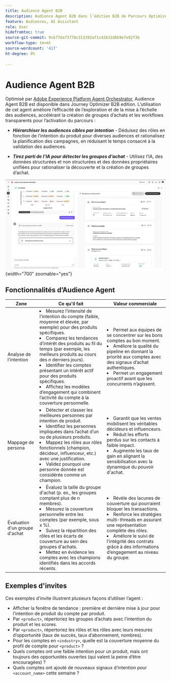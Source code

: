 ```yaml
---
title: Audience Agent B2B
description: Audience Agent B2B dans l’édition B2B de Parcours Optimizer utilise l’analyse d’intention et le mappage de persona pour créer des groupes d’achat et accélérer les workflows marketing B2B.
feature: Audiences, AI Assistant
role: User
hidefromtoc: true
source-git-commit: 9cb77da73778c313392af1c42632d6b9e7e92f3b
workflow-type: tm+mt
source-wordcount: '417'
ht-degree: 0%

---
```


# Audience Agent B2B

Optimisé par [Adobe Experience Platform Agent Orchestrator](https://experienceleague.adobe.com/fr/docs/experience-cloud-ai/experience-cloud-ai/agents/agent-orchestrator), Audience Agent B2B est disponible dans Journey Optimizer B2B edition. L’utilisation de cet agent améliore l’efficacité de l’exploration et de la mise à l’échelle des audiences, accélérant la création de groupes d’achats et les workflows transparents pour l’activation du parcours :

* **_Hiérarchiser les audiences cibles par intention_** - Déduisez des rôles en fonction de l’intention du produit pour diverses audiences et rationalisez la planification des campagnes, en réduisant le temps consacré à la validation des audiences.

* **_Tirez parti de l’IA pour détecter les groupes d’achat_** - Utilisez l’IA, des données structurées et non structurées et des données propriétaires unifiées pour rationaliser la découverte et la création de groupes d’achat.

![Audience Agent B2B en mode Pleine page](./assets/audience-agent-full.png){width="700" zoomable="yes"}

## Fonctionnalités d’Audience Agent

| Zone | Ce qu&#39;il fait | Valeur commerciale |
| ---- | ------------ | -------------- |
| Analyse de l’intention | <li> Mesurez l’intensité de l’intention du compte (faible, moyenne et élevée, par exemple) pour des produits spécifiques. <li>Comparez les tendances d’intérêt des produits au fil du temps (par exemple, les meilleurs produits au cours des _n_ derniers jours). <li>Identifier les comptes présentant un intérêt actif pour des produits spécifiques. <li>Affichez les modèles d’engagement qui combinent l’activité du compte à la couverture personnelle. | <li>Permet aux équipes de se concentrer sur les bons comptes au bon moment. <li>Améliore la qualité du pipeline en donnant la priorité aux comptes avec des signaux d’achat authentiques. <li>Permet un engagement proactif avant que les concurrents n’agissent. |
| Mappage de persona | <li>Détecter et classer les meilleures personnes par intention de produit. <li>Identifiez les personnes impliquées dans l’achat d’un ou de plusieurs produits. <li>Mappez les rôles aux rôles fonctionnels (champion, décideur, influenceur, etc.) avec une justification. <li>Validez pourquoi une personne donnée est considérée comme un champion. | <li>Garantit que les ventes mobilisent les véritables décideurs et influenceurs. <li>Réduit les efforts perdus sur les contacts à faible impact. <li>Augmente les taux de gain en alignant la sensibilisation avec la dynamique du pouvoir d&#39;achat. |
| Évaluation d&#39;un groupe d&#39;achat | <li>Évaluez la taille du groupe d&#39;achat (p. ex., les groupes comptant plus de n membres). <li>Mesurez la couverture personnelle entre les comptes (par exemple, sous x %). <li>Suivez la répartition des rôles et les écarts de couverture au sein des groupes d&#39;achats. <li>Mettez en évidence les comptes avec les champions identifiés dans les accords récents. | <li>Révèle des lacunes de couverture qui pourraient bloquer les transactions. <li>Renforce les stratégies multi-threads en assurant une représentation complète des rôles. <li>Améliore le suivi de l’intégrité des contrats grâce à des informations d’engagement au niveau du groupe. |

## Exemples d&#39;invites

Ces exemples d’invite illustrent plusieurs façons d’utiliser l’agent :

* Afficher la fenêtre de tendance : première et dernière mise à jour pour l’intention de produit du compte par produit.
* Par `<product>`, répertoriez les groupes d’achats avec l’intention du produit et les scores.
* Par `<product>`, répertoriez les rôles et les rôles avec leurs mesures d’opportunité (taux de succès, taux d’abonnement, nombres).
* Pour les comptes en `<industry>`, quelle est la couverture moyenne du profil de compte pour `<product>` ?
* Quels comptes ont une faible intention pour un produit, mais ont toujours des opportunités ouvertes (qui valent la peine d’être encouragées) ?
* Quels comptes ont ajouté de nouveaux signaux d’intention pour `<account_name>` cette semaine ?
